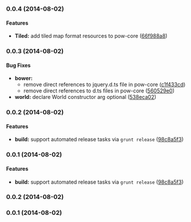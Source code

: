 <a name="0.0.4"></a>
### 0.0.4 (2014-08-02)


#### Features

* **Tiled:** add tiled map format resources to pow-core ([66f988a8](http://github.com/justindujardin/pow-core/commit/66f988a8b80167df20b8d9e7856263ca5f2f52e5))


<a name="0.0.3"></a>
### 0.0.3 (2014-08-02)


#### Bug Fixes

* **bower:**
  * remove direct references to jquery.d.ts file in pow-core ([c1f433cd](http://github.com/justindujardin/pow-core/commit/c1f433cd218fd977997cdef2cc6fb86a43abbf16))
  * remove direct references to d.ts files in pow-core ([560529e0](http://github.com/justindujardin/pow-core/commit/560529e0ca9d5fa03baea710cf39d0f22dfd8560))
* **world:** declare World constructor arg optional ([538eca02](http://github.com/justindujardin/pow-core/commit/538eca0230d11d06c7617b71656e829736acf014))


<a name="0.0.2"></a>
### 0.0.2 (2014-08-02)


#### Features

* **build:** support automated release tasks via `grunt release` ([98c8a5f3](http://github.com/justindujardin/pow-core/commit/98c8a5f345b4616b525fd7515a797e52c371e722))


<a name="0.0.1"></a>
### 0.0.1 (2014-08-02)


#### Features

* **build:** support automated release tasks via `grunt release` ([98c8a5f3](http://github.com/justindujardin/pow-core/commit/98c8a5f345b4616b525fd7515a797e52c371e722))


<a name="0.0.2"></a>
### 0.0.2 (2014-08-02)


<a name="0.0.1"></a>
### 0.0.1 (2014-08-02)


